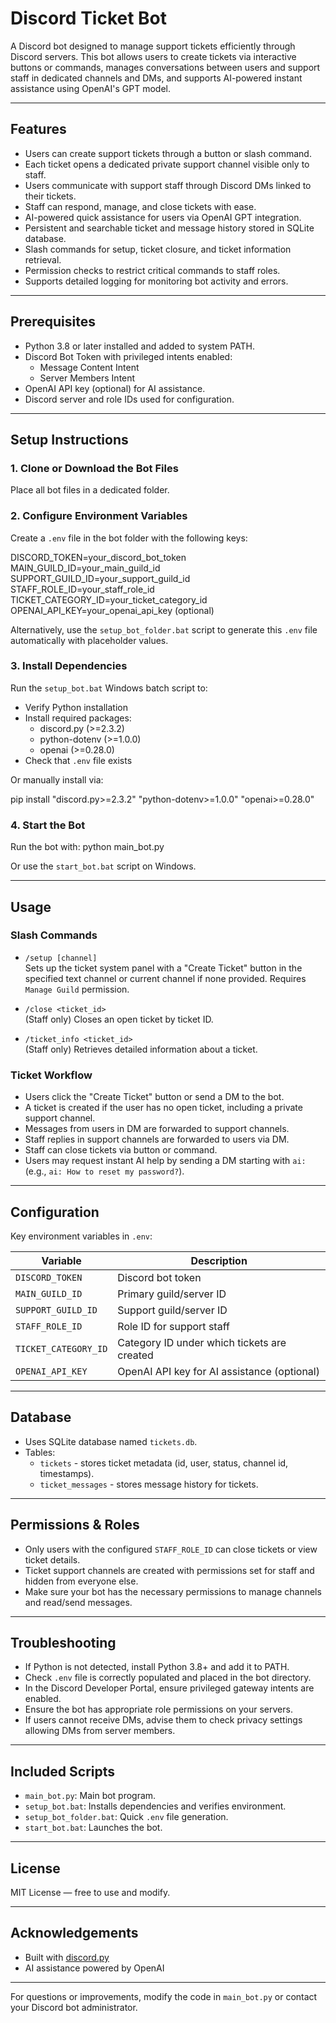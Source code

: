 # Discord Ticket Bot

A Discord bot designed to manage support tickets efficiently through Discord servers. This bot allows users to create tickets via interactive buttons or commands, manages conversations between users and support staff in dedicated channels and DMs, and supports AI-powered instant assistance using OpenAI's GPT model.

---

## Features

- Users can create support tickets through a button or slash command.
- Each ticket opens a dedicated private support channel visible only to staff.
- Users communicate with support staff through Discord DMs linked to their tickets.
- Staff can respond, manage, and close tickets with ease.
- AI-powered quick assistance for users via OpenAI GPT integration.
- Persistent and searchable ticket and message history stored in SQLite database.
- Slash commands for setup, ticket closure, and ticket information retrieval.
- Permission checks to restrict critical commands to staff roles.
- Supports detailed logging for monitoring bot activity and errors.

---

## Prerequisites

- Python 3.8 or later installed and added to system PATH.
- Discord Bot Token with privileged intents enabled:
  - Message Content Intent
  - Server Members Intent
- OpenAI API key (optional) for AI assistance.
- Discord server and role IDs used for configuration.

---

## Setup Instructions

### 1. Clone or Download the Bot Files

Place all bot files in a dedicated folder.

### 2. Configure Environment Variables

Create a `.env` file in the bot folder with the following keys:

DISCORD_TOKEN=your_discord_bot_token
MAIN_GUILD_ID=your_main_guild_id
SUPPORT_GUILD_ID=your_support_guild_id
STAFF_ROLE_ID=your_staff_role_id
TICKET_CATEGORY_ID=your_ticket_category_id
OPENAI_API_KEY=your_openai_api_key (optional)


Alternatively, use the `setup_bot_folder.bat` script to generate this `.env` file automatically with placeholder values.

### 3. Install Dependencies

Run the `setup_bot.bat` Windows batch script to:

- Verify Python installation
- Install required packages:
  - discord.py (>=2.3.2)
  - python-dotenv (>=1.0.0)
  - openai (>=0.28.0)
- Check that `.env` file exists

Or manually install via:

pip install "discord.py>=2.3.2" "python-dotenv>=1.0.0" "openai>=0.28.0"

### 4. Start the Bot

Run the bot with:
python main_bot.py

Or use the `start_bot.bat` script on Windows.

---

## Usage

### Slash Commands

- `/setup [channel]`  
  Sets up the ticket system panel with a "Create Ticket" button in the specified text channel or current channel if none provided. Requires `Manage Guild` permission.

- `/close <ticket_id>`  
  (Staff only) Closes an open ticket by ticket ID.

- `/ticket_info <ticket_id>`  
  (Staff only) Retrieves detailed information about a ticket.

### Ticket Workflow

- Users click the "Create Ticket" button or send a DM to the bot.
- A ticket is created if the user has no open ticket, including a private support channel.
- Messages from users in DM are forwarded to support channels.
- Staff replies in support channels are forwarded to users via DM.
- Staff can close tickets via button or command.
- Users may request instant AI help by sending a DM starting with `ai:` (e.g., `ai: How to reset my password?`).

---

## Configuration

Key environment variables in `.env`:

| Variable           | Description                              |
|--------------------|----------------------------------------|
| `DISCORD_TOKEN`    | Discord bot token                       |
| `MAIN_GUILD_ID`    | Primary guild/server ID                 |
| `SUPPORT_GUILD_ID` | Support guild/server ID                 |
| `STAFF_ROLE_ID`    | Role ID for support staff               |
| `TICKET_CATEGORY_ID`| Category ID under which tickets are created |
| `OPENAI_API_KEY`   | OpenAI API key for AI assistance (optional) |

---

## Database

- Uses SQLite database named `tickets.db`.
- Tables:
  - `tickets` - stores ticket metadata (id, user, status, channel id, timestamps).
  - `ticket_messages` - stores message history for tickets.

---

## Permissions & Roles

- Only users with the configured `STAFF_ROLE_ID` can close tickets or view ticket details.
- Ticket support channels are created with permissions set for staff and hidden from everyone else.
- Make sure your bot has the necessary permissions to manage channels and read/send messages.

---

## Troubleshooting

- If Python is not detected, install Python 3.8+ and add it to PATH.
- Check `.env` file is correctly populated and placed in the bot directory.
- In the Discord Developer Portal, ensure privileged gateway intents are enabled.
- Ensure the bot has appropriate role permissions on your servers.
- If users cannot receive DMs, advise them to check privacy settings allowing DMs from server members.

---

## Included Scripts

- `main_bot.py`: Main bot program.
- `setup_bot.bat`: Installs dependencies and verifies environment.
- `setup_bot_folder.bat`: Quick `.env` file generation.
- `start_bot.bat`: Launches the bot.

---

## License

MIT License — free to use and modify.

---

## Acknowledgements

- Built with [discord.py](https://discordpy.readthedocs.io/)
- AI assistance powered by OpenAI

---

For questions or improvements, modify the code in `main_bot.py` or contact your Discord bot administrator.
